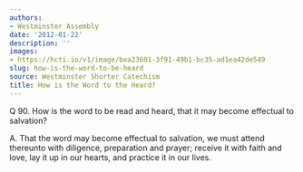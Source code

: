 ```yaml
---
authors:
- Westminster Assembly
date: '2012-01-22'
description: ''
images:
- https://hcti.io/v1/image/bea23601-3f91-49b1-bc35-ad1ea42de549
slug: how-is-the-word-to-be-heard
source: Westminster Shorter Catechism
title: How is the Word to the Heard?
---
```


Q 90. How is the word to be read and heard, that it may become effectual to salvation?

A. That the word may become effectual to salvation, we must attend thereunto with diligence, preparation and prayer; receive it with faith and love, lay it up in our hearts, and practice it in our lives.